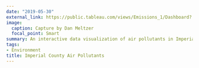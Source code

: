 ```yaml
---
date: "2019-05-30"
external_link: https://public.tableau.com/views/Emissions_1/Dashboard?:embed=y&:display_count=yes&:origin=viz_share_link
image:
  caption: Capture by Dan Meltzer
  focal_point: Smart
summary: An interactive data visualization of air pollutants in Imperial County, California. 
tags:
- Environment
title: Imperial County Air Pollutants
---
```

